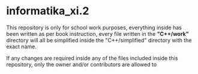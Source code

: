# informatika_xi.2
This repository is only for school work purposes, everything inside has been written as per book instruction, every file written in the <b>"C++/work"</b> directory will all be simplified inside the "C++/simplified" directory with the exact name.

If any changes are required inside any of the files included inside this repository, only the owner and/or contributors are allowed to
